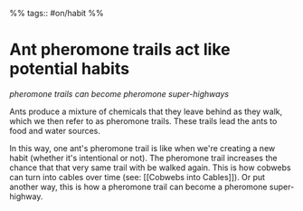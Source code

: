 %% tags:: #on/habit %%
# Ant pheromone trails act like potential habits
*pheromone trails can become pheromone super-highways*

Ants produce a mixture of chemicals that they leave behind as they walk, which we then refer to as pheromone trails. These trails lead the ants to food and water sources.

In this way, one ant's pheromone trail is like when we're creating a new habit (whether it's intentional or not). The pheromone trail increases the chance that that very same trail with be walked again. This is how cobwebs can turn into cables over time (see: [[Cobwebs into Cables]]). Or put another way, this is how a pheromone trail can become a pheromone super-highway.